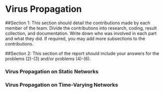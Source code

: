 # Virus Propagation

##Section 1: 
This section should detail the contributions made by each member of the team. Divide the contributions into research, coding, result collection, and documentation. Write down who was involved in each part and what they did. If required, you may add more subsections to the contributions.

##Section 2:
This section of the report should include your answers for the problems (2)-(3) and/or problems (4)-(6).


### Virus Propagation on Static Networks

### Virus Propagation on Time-Varying Networks
